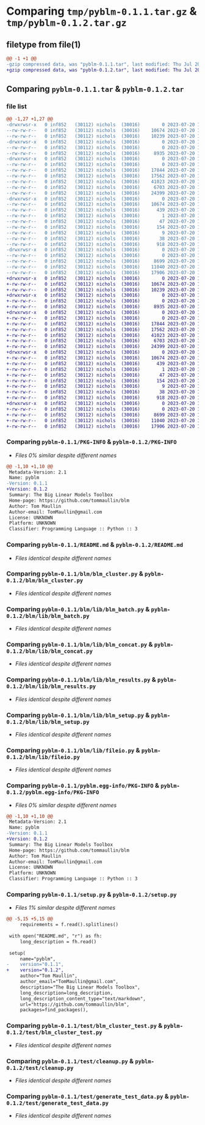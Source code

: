 # Comparing `tmp/pyblm-0.1.1.tar.gz` & `tmp/pyblm-0.1.2.tar.gz`

## filetype from file(1)

```diff
@@ -1 +1 @@
-gzip compressed data, was "pyblm-0.1.1.tar", last modified: Thu Jul 20 17:42:07 2023, max compression
+gzip compressed data, was "pyblm-0.1.2.tar", last modified: Thu Jul 20 17:59:40 2023, max compression
```

## Comparing `pyblm-0.1.1.tar` & `pyblm-0.1.2.tar`

### file list

```diff
@@ -1,27 +1,27 @@
-drwxrwsr-x   0 inf852   (30112) nichols  (30016)        0 2023-07-20 17:42:07.433488 pyblm-0.1.1/
--rw-rw-r--   0 inf852   (30112) nichols  (30016)    10674 2023-07-20 17:42:07.428694 pyblm-0.1.1/PKG-INFO
--rw-rw-r--   0 inf852   (30112) nichols  (30016)    10239 2023-07-20 17:40:09.000000 pyblm-0.1.1/README.md
-drwxrwsr-x   0 inf852   (30112) nichols  (30016)        0 2023-07-20 17:42:07.198409 pyblm-0.1.1/blm/
--rw-rw-r--   0 inf852   (30112) nichols  (30016)        0 2023-07-20 15:15:34.000000 pyblm-0.1.1/blm/__init__.py
--rw-rw-r--   0 inf852   (30112) nichols  (30016)     8935 2023-07-20 17:02:41.000000 pyblm-0.1.1/blm/blm_cluster.py
-drwxrwsr-x   0 inf852   (30112) nichols  (30016)        0 2023-07-20 17:42:07.313847 pyblm-0.1.1/blm/lib/
--rw-rw-r--   0 inf852   (30112) nichols  (30016)        0 2023-07-20 15:15:34.000000 pyblm-0.1.1/blm/lib/__init__.py
--rw-rw-r--   0 inf852   (30112) nichols  (30016)    17844 2023-07-20 15:15:34.000000 pyblm-0.1.1/blm/lib/blm_batch.py
--rw-rw-r--   0 inf852   (30112) nichols  (30016)    17562 2023-07-20 15:15:35.000000 pyblm-0.1.1/blm/lib/blm_concat.py
--rw-rw-r--   0 inf852   (30112) nichols  (30016)    41023 2023-07-20 15:15:35.000000 pyblm-0.1.1/blm/lib/blm_results.py
--rw-rw-r--   0 inf852   (30112) nichols  (30016)     6703 2023-07-20 15:15:35.000000 pyblm-0.1.1/blm/lib/blm_setup.py
--rw-rw-r--   0 inf852   (30112) nichols  (30016)    24399 2023-07-20 15:15:35.000000 pyblm-0.1.1/blm/lib/fileio.py
-drwxrwsr-x   0 inf852   (30112) nichols  (30016)        0 2023-07-20 17:42:07.339059 pyblm-0.1.1/pyblm.egg-info/
--rw-rw-r--   0 inf852   (30112) nichols  (30016)    10674 2023-07-20 17:42:06.000000 pyblm-0.1.1/pyblm.egg-info/PKG-INFO
--rw-rw-r--   0 inf852   (30112) nichols  (30016)      439 2023-07-20 17:42:06.000000 pyblm-0.1.1/pyblm.egg-info/SOURCES.txt
--rw-rw-r--   0 inf852   (30112) nichols  (30016)        1 2023-07-20 17:42:06.000000 pyblm-0.1.1/pyblm.egg-info/dependency_links.txt
--rw-rw-r--   0 inf852   (30112) nichols  (30016)       47 2023-07-20 17:42:06.000000 pyblm-0.1.1/pyblm.egg-info/entry_points.txt
--rw-rw-r--   0 inf852   (30112) nichols  (30016)      154 2023-07-20 17:42:06.000000 pyblm-0.1.1/pyblm.egg-info/requires.txt
--rw-rw-r--   0 inf852   (30112) nichols  (30016)        9 2023-07-20 17:42:06.000000 pyblm-0.1.1/pyblm.egg-info/top_level.txt
--rw-rw-r--   0 inf852   (30112) nichols  (30016)       38 2023-07-20 17:42:07.434017 pyblm-0.1.1/setup.cfg
--rw-rw-r--   0 inf852   (30112) nichols  (30016)      918 2023-07-20 17:40:45.000000 pyblm-0.1.1/setup.py
-drwxrwsr-x   0 inf852   (30112) nichols  (30016)        0 2023-07-20 17:42:07.425153 pyblm-0.1.1/test/
--rw-rw-r--   0 inf852   (30112) nichols  (30016)        0 2023-07-20 15:14:57.000000 pyblm-0.1.1/test/__init__.py
--rw-rw-r--   0 inf852   (30112) nichols  (30016)     8699 2023-07-20 15:15:35.000000 pyblm-0.1.1/test/blm_cluster_test.py
--rw-rw-r--   0 inf852   (30112) nichols  (30016)    11040 2023-07-20 15:15:35.000000 pyblm-0.1.1/test/cleanup.py
--rw-rw-r--   0 inf852   (30112) nichols  (30016)    17906 2023-07-20 15:15:35.000000 pyblm-0.1.1/test/generate_test_data.py
+drwxrwsr-x   0 inf852   (30112) nichols  (30016)        0 2023-07-20 17:59:40.163139 pyblm-0.1.2/
+-rw-rw-r--   0 inf852   (30112) nichols  (30016)    10674 2023-07-20 17:59:40.161011 pyblm-0.1.2/PKG-INFO
+-rw-rw-r--   0 inf852   (30112) nichols  (30016)    10239 2023-07-20 17:58:15.000000 pyblm-0.1.2/README.md
+drwxrwsr-x   0 inf852   (30112) nichols  (30016)        0 2023-07-20 17:59:40.103329 pyblm-0.1.2/blm/
+-rw-rw-r--   0 inf852   (30112) nichols  (30016)        0 2023-07-20 17:58:15.000000 pyblm-0.1.2/blm/__init__.py
+-rw-rw-r--   0 inf852   (30112) nichols  (30016)     8935 2023-07-20 17:58:15.000000 pyblm-0.1.2/blm/blm_cluster.py
+drwxrwsr-x   0 inf852   (30112) nichols  (30016)        0 2023-07-20 17:59:40.132415 pyblm-0.1.2/blm/lib/
+-rw-rw-r--   0 inf852   (30112) nichols  (30016)        0 2023-07-20 17:58:15.000000 pyblm-0.1.2/blm/lib/__init__.py
+-rw-rw-r--   0 inf852   (30112) nichols  (30016)    17844 2023-07-20 17:58:15.000000 pyblm-0.1.2/blm/lib/blm_batch.py
+-rw-rw-r--   0 inf852   (30112) nichols  (30016)    17562 2023-07-20 17:58:15.000000 pyblm-0.1.2/blm/lib/blm_concat.py
+-rw-rw-r--   0 inf852   (30112) nichols  (30016)    41023 2023-07-20 17:58:15.000000 pyblm-0.1.2/blm/lib/blm_results.py
+-rw-rw-r--   0 inf852   (30112) nichols  (30016)     6703 2023-07-20 17:58:15.000000 pyblm-0.1.2/blm/lib/blm_setup.py
+-rw-rw-r--   0 inf852   (30112) nichols  (30016)    24399 2023-07-20 17:58:15.000000 pyblm-0.1.2/blm/lib/fileio.py
+drwxrwsr-x   0 inf852   (30112) nichols  (30016)        0 2023-07-20 17:59:40.146939 pyblm-0.1.2/pyblm.egg-info/
+-rw-rw-r--   0 inf852   (30112) nichols  (30016)    10674 2023-07-20 17:59:39.000000 pyblm-0.1.2/pyblm.egg-info/PKG-INFO
+-rw-rw-r--   0 inf852   (30112) nichols  (30016)      439 2023-07-20 17:59:39.000000 pyblm-0.1.2/pyblm.egg-info/SOURCES.txt
+-rw-rw-r--   0 inf852   (30112) nichols  (30016)        1 2023-07-20 17:59:39.000000 pyblm-0.1.2/pyblm.egg-info/dependency_links.txt
+-rw-rw-r--   0 inf852   (30112) nichols  (30016)       47 2023-07-20 17:59:39.000000 pyblm-0.1.2/pyblm.egg-info/entry_points.txt
+-rw-rw-r--   0 inf852   (30112) nichols  (30016)      154 2023-07-20 17:59:39.000000 pyblm-0.1.2/pyblm.egg-info/requires.txt
+-rw-rw-r--   0 inf852   (30112) nichols  (30016)        9 2023-07-20 17:59:39.000000 pyblm-0.1.2/pyblm.egg-info/top_level.txt
+-rw-rw-r--   0 inf852   (30112) nichols  (30016)       38 2023-07-20 17:59:40.163414 pyblm-0.1.2/setup.cfg
+-rw-rw-r--   0 inf852   (30112) nichols  (30016)      918 2023-07-20 17:59:26.000000 pyblm-0.1.2/setup.py
+drwxrwsr-x   0 inf852   (30112) nichols  (30016)        0 2023-07-20 17:59:40.158242 pyblm-0.1.2/test/
+-rw-rw-r--   0 inf852   (30112) nichols  (30016)        0 2023-07-20 17:58:01.000000 pyblm-0.1.2/test/__init__.py
+-rw-rw-r--   0 inf852   (30112) nichols  (30016)     8699 2023-07-20 17:58:15.000000 pyblm-0.1.2/test/blm_cluster_test.py
+-rw-rw-r--   0 inf852   (30112) nichols  (30016)    11040 2023-07-20 17:58:15.000000 pyblm-0.1.2/test/cleanup.py
+-rw-rw-r--   0 inf852   (30112) nichols  (30016)    17906 2023-07-20 17:58:15.000000 pyblm-0.1.2/test/generate_test_data.py
```

### Comparing `pyblm-0.1.1/PKG-INFO` & `pyblm-0.1.2/PKG-INFO`

 * *Files 0% similar despite different names*

```diff
@@ -1,10 +1,10 @@
 Metadata-Version: 2.1
 Name: pyblm
-Version: 0.1.1
+Version: 0.1.2
 Summary: The Big Linear Models Toolbox
 Home-page: https://github.com/tommaullin/blm
 Author: Tom Maullin
 Author-email: TomMaullin@gmail.com
 License: UNKNOWN
 Platform: UNKNOWN
 Classifier: Programming Language :: Python :: 3
```

### Comparing `pyblm-0.1.1/README.md` & `pyblm-0.1.2/README.md`

 * *Files identical despite different names*

### Comparing `pyblm-0.1.1/blm/blm_cluster.py` & `pyblm-0.1.2/blm/blm_cluster.py`

 * *Files identical despite different names*

### Comparing `pyblm-0.1.1/blm/lib/blm_batch.py` & `pyblm-0.1.2/blm/lib/blm_batch.py`

 * *Files identical despite different names*

### Comparing `pyblm-0.1.1/blm/lib/blm_concat.py` & `pyblm-0.1.2/blm/lib/blm_concat.py`

 * *Files identical despite different names*

### Comparing `pyblm-0.1.1/blm/lib/blm_results.py` & `pyblm-0.1.2/blm/lib/blm_results.py`

 * *Files identical despite different names*

### Comparing `pyblm-0.1.1/blm/lib/blm_setup.py` & `pyblm-0.1.2/blm/lib/blm_setup.py`

 * *Files identical despite different names*

### Comparing `pyblm-0.1.1/blm/lib/fileio.py` & `pyblm-0.1.2/blm/lib/fileio.py`

 * *Files identical despite different names*

### Comparing `pyblm-0.1.1/pyblm.egg-info/PKG-INFO` & `pyblm-0.1.2/pyblm.egg-info/PKG-INFO`

 * *Files 0% similar despite different names*

```diff
@@ -1,10 +1,10 @@
 Metadata-Version: 2.1
 Name: pyblm
-Version: 0.1.1
+Version: 0.1.2
 Summary: The Big Linear Models Toolbox
 Home-page: https://github.com/tommaullin/blm
 Author: Tom Maullin
 Author-email: TomMaullin@gmail.com
 License: UNKNOWN
 Platform: UNKNOWN
 Classifier: Programming Language :: Python :: 3
```

### Comparing `pyblm-0.1.1/setup.py` & `pyblm-0.1.2/setup.py`

 * *Files 1% similar despite different names*

```diff
@@ -5,15 +5,15 @@
     requirements = f.read().splitlines()
 
 with open("README.md", "r") as fh:
     long_description = fh.read()
 
 setup(
     name="pyblm",
-    version="0.1.1",
+    version="0.1.2",
     author="Tom Maullin",
     author_email="TomMaullin@gmail.com",
     description="The Big Linear Models Toolbox",
     long_description=long_description,
     long_description_content_type="text/markdown",
     url="https://github.com/tommaullin/blm",
     packages=find_packages(),
```

### Comparing `pyblm-0.1.1/test/blm_cluster_test.py` & `pyblm-0.1.2/test/blm_cluster_test.py`

 * *Files identical despite different names*

### Comparing `pyblm-0.1.1/test/cleanup.py` & `pyblm-0.1.2/test/cleanup.py`

 * *Files identical despite different names*

### Comparing `pyblm-0.1.1/test/generate_test_data.py` & `pyblm-0.1.2/test/generate_test_data.py`

 * *Files identical despite different names*

